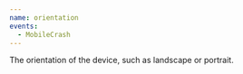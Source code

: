 ```yaml
---
name: orientation
events:
  - MobileCrash
---
```


The orientation of the device, such as landscape or portrait.